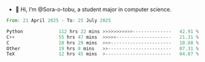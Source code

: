 - 👋 Hi, I’m @Sora-o-tobu, a student major in computer science.

<!--START_SECTION:waka-->

```rust
From: 21 April 2025 - To: 25 July 2025

Python             112 hrs 22 mins >>>>>>>>>>>--------------   42.91 %
C++                55 hrs 47 mins  >>>>>--------------------   21.31 %
C                  28 hrs 29 mins  >>>----------------------   10.88 %
Other              19 hrs 8 mins   >>-----------------------   07.31 %
TeX                12 hrs 45 mins  >------------------------   04.87 %
```

<!--END_SECTION:waka-->

<!---
<img align='center' src='https://raw.githubusercontent.com/Sora-o-tobu/Sora-o-tobu/main/OneLastSora.png' width='410px'>
--->
<!---
Sora-o-tobu/Sora-o-tobu is a ✨ special ✨ repository because its `README.md` (this file) appears on your GitHub profile.
You can click the Preview link to take a look at your changes.
--->
